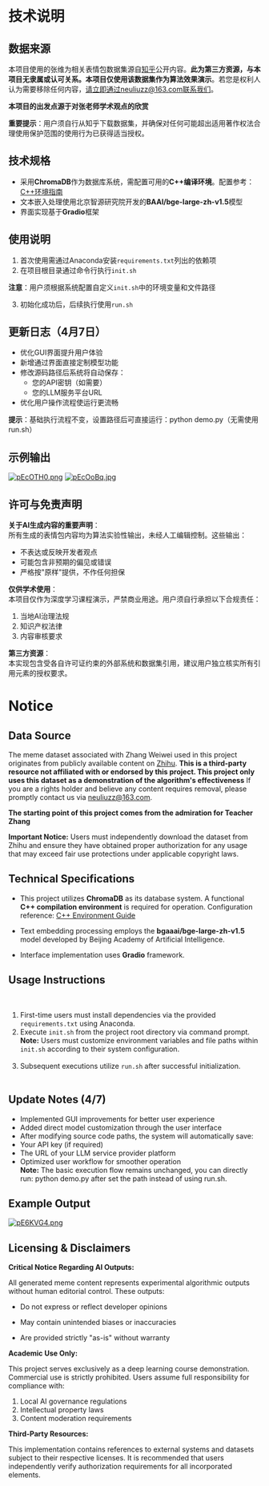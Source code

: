 # 技术说明

## 数据来源  

本项目使用的张维为相关表情包数据集源自[知乎](https://www.zhihu.com/question/656505859/answer/55843704436)公开内容。**此为第三方资源，与本项目无隶属或认可关系。本项目仅使用该数据集作为算法效果演示**。若您是权利人认为需要移除任何内容，请立即通过neuliuzz@163.com联系我们。  

**本项目的出发点源于对张老师学术观点的欣赏**  

**重要提示**：用户须自行从知乎下载数据集，并确保对任何可能超出适用著作权法合理使用保护范围的使用行为已获得适当授权。  

## 技术规格  

- 采用**ChromaDB**作为数据库系统，需配置可用的**C++编译环境**。配置参考：[C++环境指南](https://blog.csdn.net/OkGogooXSailboat/article/details/137013899)
- 文本嵌入处理使用北京智源研究院开发的**BAAI/bge-large-zh-v1.5**模型  
- 界面实现基于**Gradio**框架  

## 使用说明  

1. 首次使用需通过Anaconda安装`requirements.txt`列出的依赖项  
2. 在项目根目录通过命令行执行`init.sh`  

**注意**：用户须根据系统配置自定义`init.sh`中的环境变量和文件路径  

3. 初始化成功后，后续执行使用`run.sh`  

## 更新日志（4月7日）  
- 优化GUI界面提升用户体验  
- 新增通过界面直接定制模型功能  
- 修改源码路径后系统将自动保存：  
  - 您的API密钥（如需要）  
  - 您的LLM服务平台URL  
- 优化用户操作流程使运行更流畅  

**提示**：基础执行流程不变，设置路径后可直接运行：python demo.py（无需使用run.sh）  

## 示例输出  

[![pEcOTH0.png](https://s21.ax1x.com/2025/04/07/pEcOTH0.png)](https://imgse.com/i/pEcOTH0)
[![pEcOoBq.jpg](https://s21.ax1x.com/2025/04/07/pEcOoBq.jpg)](https://imgse.com/i/pEcOoBq)

## 许可与免责声明  

**关于AI生成内容的重要声明**：  
所有生成的表情包内容均为算法实验性输出，未经人工编辑控制。这些输出：  
- 不表达或反映开发者观点  
- 可能包含非预期的偏见或错误  
- 严格按"原样"提供，不作任何担保  

**仅供学术使用**：  
本项目仅作为深度学习课程演示，严禁商业用途。用户须自行承担以下合规责任：  
1. 当地AI治理法规  
2. 知识产权法律  
3. 内容审核要求  

**第三方资源**：  
本实现包含受各自许可证约束的外部系统和数据集引用，建议用户独立核实所有引用元素的授权要求。


# Notice  

## Data Source  



The meme dataset associated with Zhang Weiwei used in this project originates from publicly available content on [Zhihu](https://www.zhihu.com/question/656505859/answer/55843704436). **This is a third-party resource not affiliated with or endorsed by this project. This project only uses this dataset as a demonstration of the algorithm's effectiveness** If you are a rights holder and believe any content requires removal, please promptly contact us via neuliuzz@163.com.  


**The starting point of this project comes from the admiration for Teacher Zhang**

**Important Notice:** Users must independently download the dataset from Zhihu and ensure they have obtained proper authorization for any usage that may exceed fair use protections under applicable copyright laws.  



## Technical Specifications  



- This project utilizes **ChromaDB** as its database system. A functional **C++ compilation environment** is required for operation. Configuration reference: [C++ Environment Guide](https://blog.csdn.net/OkGogooXSailboat/article/details/137013899)

- Text embedding processing employs the **bgaaai/bge-large-zh-v1.5** model developed by Beijing Academy of Artificial Intelligence.  

- Interface implementation uses **Gradio** framework.  



## Usage Instructions  
﻿
1. First-time users must install dependencies via the provided `requirements.txt` using Anaconda.  
2. Execute `init.sh` from the project root directory via command prompt.  
﻿
**Note:** Users must customize environment variables and file paths within `init.sh` according to their system configuration.  
﻿
3. Subsequent executions utilize `run.sh` after successful initialization.  
﻿
## Update Notes (4/7)  
- Implemented GUI improvements for better user experience  
- Added direct model customization through the user interface  
- After modifying source code paths, the system will automatically save:  
- Your API key (if required)  
- The URL of your LLM service provider platform  
- Optimized user workflow for smoother operation  
﻿
**Note:** The basic execution flow remains unchanged, you can directly run: python demo.py after set the path instead of using run.sh.



## Example Output  



[![pE6KVG4.png](https://s21.ax1x.com/2025/04/03/pE6KVG4.png)](https://imgse.com/i/pE6KVG4)



## Licensing & Disclaimers  



**Critical Notice Regarding AI Outputs:**  

All generated meme content represents experimental algorithmic outputs without human editorial control. These outputs:  

- Do not express or reflect developer opinions  

- May contain unintended biases or inaccuracies  

- Are provided strictly "as-is" without warranty  



**Academic Use Only:**  

This project serves exclusively as a deep learning course demonstration. Commercial use is strictly prohibited. Users assume full responsibility for compliance with:  

1. Local AI governance regulations  
2. Intellectual property laws  
3. Content moderation requirements  



**Third-Party Resources:**  

This implementation contains references to external systems and datasets subject to their respective licenses. It is recommended that users independently verify authorization requirements for all incorporated elements.
